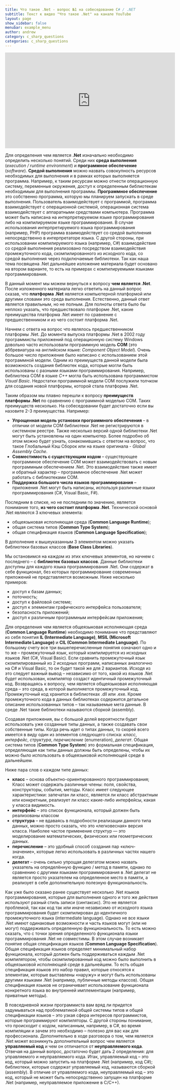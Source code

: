 ```yaml
---
title: Что такое .Net - вопрос №1 на собеседование C# / .NET
subtitle: Текст к видео "Что такое .Net" на канале YouTube
layout: page
show_sidebar: false
menubar: example_menu
author: andrew
category: c_sharp_questions
categories: c_sharp_questions
---
```


<center>
<iframe width="560" height="315" src="https://www.youtube.com/embed/p9Nye31XtM4" 
frameborder="0" allow="accelerometer; autoplay; 
encrypted-media; gyroscope; picture-in-picture" allowfullscreen></iframe>
</center>

Для определения чем является **.Net** изначально необходимо определить несколько понятий. 
Среди них **среда выполнения** (_execution / runtime environment_) и **программное обеспечение** (_software_). 
**Средой выполнения** можно назвать совокупность ресурсов необходимых для выполнения и в рамках которых выполняется программа. 
Например, к таким ресурсам можно отнести операционную систему, переменные окружения, доступ к определенным библиотекам необходимым для выполнения программы. 
**Программное обеспечение** это собственно программа, которую мы планируем запускать в среде выполнения. 
Пользователь взаимодействует с программой, программа взаимодействует с операционной системой, операционная система взаимодействует с аппаратными средствами компьютера. 
Программа может быть написана на интерпретируемом языке программирования либо на компилируемом языке программирования. В случае использования интерпретируемого 
языка программирования (например, PHP) программа взаимодействует со средой выполнения непосредственно в интерпретаторе языка. С другой стороны, при использовании 
компилируемого языка (например, C#) взаимодействие со средой выполнения реализовано посредством взаимодействия промежуточного кода, скомпилированного из исходного 
кода, со средой выполнения через подключаемые библиотеки. Так как наша тема посвящена .Net дальнейшее изложение материала будет основано на втором варианте, 
то есть на примерах с компилируемыми языками программирования. 

В данный момент мы можем вернуться к вопросу **чем является .Net**. После изложенного материала легко ответить на данный вопрос сказав, что **платформа .Net** 
является компьютерной платформой или другими словами это среда выполнения. Естественно, данный ответ является правильным, но не полным. Для полноты ответа было 
бы неплохо указать, что предшествовало платформе .Net, какие преимущества платформа .Net имеет по сравнение с предшественником и из чего состоит платформа .Net.

Начнем с ответа на вопрос что являлось предшественником платформы .Net. До момента выпуска платформы .Net в 2002 году программисты приложений под операционную 
систему Windows довольно часто использовали программную модель **COM** (это аббревиатура на английском языке: _Component Object Model_). Очень большое число 
приложение было написано с использованием этой программной модели. Одним из преимуществ данной модели была возможность создания библиотек кода, которые могли 
быть использованы с разными языками программирования. Например, библиотека COM в языке _C++_ могла быть использована программистом _Visual Basic_. Недостатки 
программной модели COM послужили толчком для создания новой платформы, которой стала платформа .Net.

Таким образом мы плавно перешли к вопросу **преимуществ платформы .Net** по сравнению с программной моделью COM. Таких преимуществ несколько. 
На собеседовании будет достаточно если вы назовите 2-3 преимущества. Например:

 - **Упрощенная модель установки программного обеспечения** – в отличии от модели COM библиотеки .Net не регистрируются в системном реестре. 
 Также несколько версий одной библиотеки .Net могут быть установлены на один компьютер. Более подробно об этом можно будет узнать, ознакомившись с ответом на вопрос, 
 что такое Глобальный Кэш Сборок или на языке оригинала - _Global Assembly Cache_.
 - **Совместимость с существующим кодом** – существующее программное обеспечение COM может взаимодействовать с новым программным обеспечением .Net. 
 Это взаимодействие также имеет и обратный характер – программное обеспечение .Net может работать с библиотеками COM.
 - **Поддержка большого числа языков программирования** – приложения .Net могут быть написаны, используя различные языки программирования (C#, Visual Basic, F#).

Последним в списке, но не последним по значению, является понимание того, **из чего состоит платформа .Net**. Технической основой .Net являются 3 ключевых элемента: 
 - общеязыковая исполняющая среда (**Common Language Runtime**);
 - общая система типов (**Common Type System**);
 - общая спецификация языков (**Common Language Specification**);

В дополнение к вышеуказанным 3 элементом можно указать библиотеки базовых классов (**Base Class Libraries**).

Мы остановимся на каждом из этих ключевых элементов, но начнем с последнего – с **библиотек базовых классов**. 
Данные библиотеки доступны для каждого языка программирования .Net. Они содержат в себе функционал, без которых программирование современных приложений не представляется возможным. 
Ниже несколько примеров:
 - доступ к базам данных;
 - поточность;
 - доступ к файловой системе;
 - доступ к элементам графического интерфейса пользователя;
 - безопасность приложений;
 - доступ к различным программным интерфейсам приложения;

Для определения чем является общеязыковая исполняющая среда (**Common Language Runtime**) необходимо понимание что представляют из себя понятия **IL (Intermediate Language)**, 
**MSIL (Microsoft Intermediate Language)** и **CIL (Common Intermediate Language)**. По большому счету все три вышеперечисленные понятия означают одно и то же – промежуточный язык, 
который компилируется из исходных языков .Net (C#, Visual Basic). Если сравнить промежуточный язык скомпилированный из 2 исходных программ, написанных аналогично 
на C# и Visual Basic, то он будет такой же для 2 вариантов. Исходя из это следует важный вывод – независимо от того, какой из языков .Net будет использован, компилятор 
создаст идентичный промежуточный код. Возвращаясь к вопросу, чем является общеязыковая исполняющая среда – это среда, в которой выполняется промежуточный код. 
Промежуточный код хранится в библиотеках .dll или .exe. Кроме промежуточного кода в данных библиотеках содержится детальное описание использованных типов – 
так называемые мета данные. В среде .Net такие библиотеки называются сборкой (assembly).

Создавая приложения, вы с большой долей вероятности будет использовать уже созданные типы данных, а также создавать свои собственные типы. Когда речь идет о типах данных, то 
скорей всего имеется в виду один из элементов следующего списка: *класс*, *интерфейс*, *структура*, *перечисление* (enumeration), *делегат*. Общая система типов 
(**Common Type System**) это формальная спецификация, определяющая как типы данных должны быть определены, чтобы их можно было использовать в общеязыковой исполняющей 
среде в дальнейшем. 

Ниже пара слов о каждом типе данных:
 - **класс** – основа объектно-ориентированного программирования; Класс может содержать различные члены: поля, свойства, конструкторы, события, методы. Класс имеет следующее характеристики: запечатан ли класс, является ли класс абстрактным или конкретным, реализует ли класс какие-либо интерфейсы, какая у класса видимость.
 - **интерфейс** – это список функционала, который должен быть реализованы классом
 - **структура** – не вдаваясь в подробности реализации данного типа данных, можно просто сказать, что это «легковесная» версия класса. Наиболее частое применение структур — это моделирование математических, физических или геометрических данных.
 - **перечисление** – это удобный способ создания пар «ключ-значение», которые легко использовать в различных частях нашего когда.
 - **делегат** – очень сильно упрощая делегатом можно назвать указатель на определённую функцию / метод в памяти, однако по сравнению с другими языками программирования в .Net делегат не является просто указателем на определенное место в памяти, а реализует в себе дополнительную полезную функциональность.

Как уже было сказано ранее существует несколько .Net языков программирования, которые для выполнения одного и того же действия используют разный стиль записи (синтаксис). 
Это не является проблемой, так как код так или иначе независимо от исходного языка программирования будет скомпилирован до идентичного промежуточного языка 
(intermediate language). Однако не все языки .Net имеют одинаковые возможности и часть языков могут (или не могут) поддерживать определенную функциональность. 
То есть можно сказать, что с точки зрения определенного функционала языки программирования .Net не совместимы. В этом случае возникает понятие общая спецификация языков 
(**Common Language Specification**). Общая спецификация языков определяет минимальный набор функционала, который должен быть поддерживаться каждым .Net компилятором, 
чтобы скомпилированный код можно было выполнить в общеязыковой исполняющей среде в дальнейшем. То есть общая спецификация языков это набор правил, которые относятся к элементам, 
которые выставлены «наружу» и могут быть использованы другими языками .Net (например, публичные методы классов). Общая спецификация языков не ограничивает использование 
функционала конкретного языка во внутренней имплементации (например, приватные методы).

В повседневной жизни программиста вам вряд ли придется задумываться над проблематикой общей системы типов и общей спецификации языков – это узкая сфера интересов программистов, 
которые программируют компиляторы. С другой стороны понимание, что происходит с кодом, написанным, например, в C#, во время компиляции и зачем это необходимо – 
полезно для вас как для профессионала. Дополнительно в ходе разговора о том, чем является .Net может возникнуть дополнительный вопрос чем является **управляемый код** 
и чем он отличается от **неуправляемого кода**. Отвечая на данный вопрос, достаточно будет дать 2 определения: для управляемого и неуправляемого кода. 
Итак, управляемый код – это код, который можно запустить на платформе .Net (например, код C#); библиотеки, которые содержат управляемый код, называются сборкой (assembly). 
В отличие от управляемого кода, неуправляемый код – это код, который не может быть непосредственно запущен на платформе .Net (например, неуправляемое приложение в C/C++).
